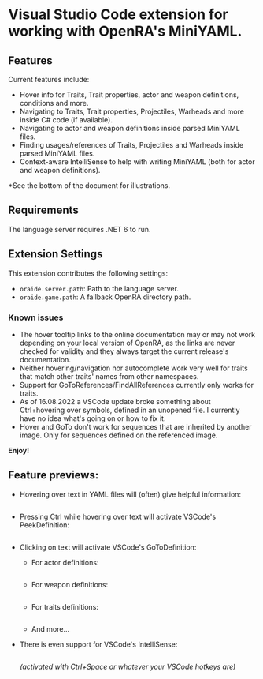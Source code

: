 # Visual Studio Code extension for working with OpenRA's MiniYAML.

## Features

Current features include:
 - Hover info for Traits, Trait properties, actor and weapon definitions, conditions and more.
 - Navigating to Traits, Trait properties, Projectiles, Warheads and more inside C# code (if available).
 - Navigating to actor and weapon definitions inside parsed MiniYAML files.
 - Finding usages/references of Traits, Projectiles and Warheads inside parsed MiniYAML files.
 - Context-aware IntelliSense to help with writing MiniYAML (both for actor and weapon definitions).

*See the bottom of the document for illustrations.

## Requirements

The language server requires .NET 6 to run.

## Extension Settings

This extension contributes the following settings:

 - `oraide.server.path`: Path to the language server.
 - `oraide.game.path`: A fallback OpenRA directory path.

### Known issues

 - The hover tooltip links to the online documentation may or may not work depending on your local version of OpenRA, as the links are never checked for validity and they always target the current release's documentation.
 - Neither hovering/navigation nor autocomplete work very well for traits that match other traits' names from other namespaces.
 - Support for GoToReferences/FindAllReferences currently only works for traits.
 - As of 16.08.2022 a VSCode update broke something about Ctrl+hovering over symbols, defined in an unopened file. I currently have no idea what's going on or how to fix it.
 - Hover and GoTo don't work for sequences that are inherited by another image. Only for sequences defined on the referenced image.

**Enjoy!**

## Feature previews:

 - Hovering over text in YAML files will (often) give helpful information:
    <p align="center">
        <img src="https://raw.githubusercontent.com/penev92/Oraide.LanguageServer/main/clients/oraide-vscode/images/docs/Hover_tooltips.gif" alt="" />
    </p>

 - Pressing Ctrl while hovering over text will activate VSCode's PeekDefinition:
    <p align="center">
        <img src="https://raw.githubusercontent.com/penev92/Oraide.LanguageServer/main/clients/oraide-vscode/images/docs/Peek_definition.gif" alt="" />
    </p>

 - Clicking on text will activate VSCode's GoToDefinition:
    - For actor definitions:
        <p align="center">
            <img src="https://raw.githubusercontent.com/penev92/Oraide.LanguageServer/main/clients/oraide-vscode/images/docs/GoToDefinition_1.gif" alt="" />
        </p>

    - For weapon definitions:
        <p align="center">
            <img src="https://raw.githubusercontent.com/penev92/Oraide.LanguageServer/main/clients/oraide-vscode/images/docs/GoToDefinition_2.gif" alt="" />
        </p>

    - For traits definitions:
        <p align="center">
            <img src="https://raw.githubusercontent.com/penev92/Oraide.LanguageServer/main/clients/oraide-vscode/images/docs/GoToDefinition_3.gif" alt="" />
        </p>

    - And more...

 - There is even support for VSCode's IntelliSense:
        <p align="center">
            <img src="https://raw.githubusercontent.com/penev92/Oraide.LanguageServer/main/clients/oraide-vscode/images/docs/IntelliSense.gif" alt="" />
        </p>
        *(activated with Ctrl+Space or whatever your VSCode hotkeys are)*